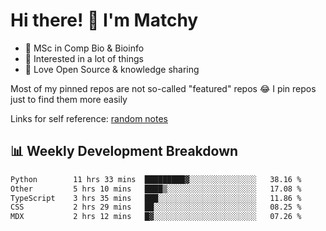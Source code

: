 # Hi there! 👋 I'm Matchy

- 🧬 MSc in Comp Bio & Bioinfo
- 🎈 Interested in a lot of things
- 💜 Love Open Source & knowledge sharing

Most of my pinned repos are not so-called "featured" repos 😂 I pin repos just to find them more easily

Links for self reference: [random notes](https://matchy233.github.io/random-notes)

## 📊 Weekly Development Breakdown

<!--START_SECTION:waka-->

```txt
Python        11 hrs 33 mins  █████████▓░░░░░░░░░░░░░░░   38.16 %
Other         5 hrs 10 mins   ████▒░░░░░░░░░░░░░░░░░░░░   17.08 %
TypeScript    3 hrs 35 mins   ███░░░░░░░░░░░░░░░░░░░░░░   11.86 %
CSS           2 hrs 29 mins   ██░░░░░░░░░░░░░░░░░░░░░░░   08.25 %
MDX           2 hrs 12 mins   █▓░░░░░░░░░░░░░░░░░░░░░░░   07.26 %
```

<!--END_SECTION:waka-->
